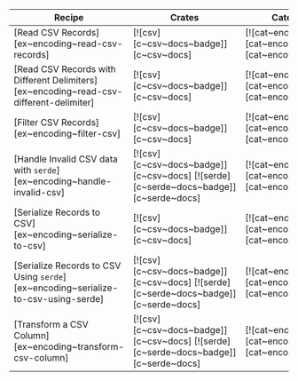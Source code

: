 | Recipe | Crates | Categories |
|--------|--------|------------|
| [Read CSV Records][ex~encoding~read-csv-records] | [![csv][c~csv~docs~badge]][c~csv~docs] | [![cat~encoding][cat~encoding~badge]][cat~encoding] |
| [Read CSV Records with Different Delimiters][ex~encoding~read-csv-different-delimiter] | [![csv][c~csv~docs~badge]][c~csv~docs] | [![cat~encoding][cat~encoding~badge]][cat~encoding] |
| [Filter CSV Records][ex~encoding~filter-csv] | [![csv][c~csv~docs~badge]][c~csv~docs] | [![cat~encoding][cat~encoding~badge]][cat~encoding] |
| [Handle Invalid CSV data with `serde`][ex~encoding~handle-invalid-csv] | [![csv][c~csv~docs~badge]][c~csv~docs] [![serde][c~serde~docs~badge]][c~serde~docs] | [![cat~encoding][cat~encoding~badge]][cat~encoding] |
| [Serialize Records to CSV][ex~encoding~serialize-to-csv] | [![csv][c~csv~docs~badge]][c~csv~docs] | [![cat~encoding][cat~encoding~badge]][cat~encoding] |
| [Serialize Records to CSV Using `serde`][ex~encoding~serialize-to-csv-using-serde] | [![csv][c~csv~docs~badge]][c~csv~docs] [![serde][c~serde~docs~badge]][c~serde~docs] | [![cat~encoding][cat~encoding~badge]][cat~encoding] |
| [Transform a CSV Column][ex~encoding~transform-csv-column] | [![csv][c~csv~docs~badge]][c~csv~docs] [![serde][c~serde~docs~badge]][c~serde~docs] | [![cat~encoding][cat~encoding~badge]][cat~encoding] |
